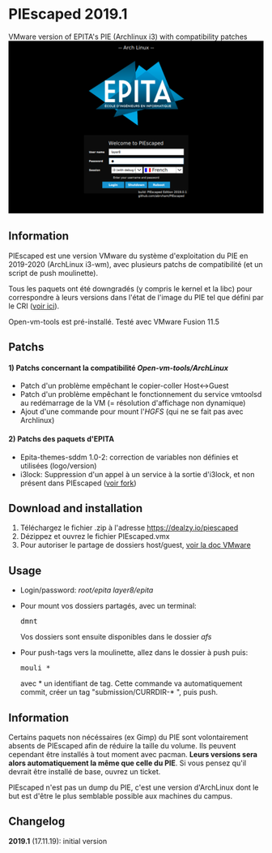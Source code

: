 # PIEscaped 2019.1
VMware version of EPITA's PIE (Archlinux i3) with compatibility patches
![](https://raw.githubusercontent.com/abrvham/PIEscaped/master/illustration.png)
## Information
PIEscaped est une version VMware du système d'exploitation du PIE en 2019-2020 (ArchLinux i3-wm), avec plusieurs patchs de compatibilité (et un script de push moulinette).

Tous les paquets ont été downgradés (y compris le kernel et la libc) pour correspondre à leurs versions dans l'état de l'image du PIE tel que défini par le CRI ([voir ici](https://static.cri.epita.fr/pie/pkg-ver.html)).

Open-vm-tools est pré-installé.
Testé avec VMware Fusion 11.5

## Patchs
#### 1) Patchs concernant la compatibilité *Open-vm-tools/ArchLinux*
- Patch d'un problème empêchant le copier-coller Host<->Guest
- Patch d'un problème empêchant le fonctionnement du service vmtoolsd au redémarrage de la VM (= résolution d'affichage non dynamique)
- Ajout d'une commande pour mount l'*HGFS* (qui ne se fait pas avec Archlinux)

#### 2) Patchs des paquets d'EPITA
- Epita-themes-sddm 1.0-2: correction de variables non définies et utilisées (logo/version)
- i3lock: Suppression d'un appel à un service à la sortie d'i3lock, et non présent dans PIEscaped ([voir fork](https://github.com/abrvham/i3lock-PIEscaped/))

## Download and installation
1) Téléchargez le fichier .zip à l'adresse https://dealzy.io/piescaped
2) Dézippez et ouvrez le fichier PIEscaped.vmx
3) Pour autoriser le partage de dossiers host/guest, [voir la doc VMware](https://docs.vmware.com/fr/VMware-Fusion/8.0/com.vmware.fusion.using.doc/GUID-7F068DD6-4F3D-4B3C-B468-81AA9C43A197.html)

## Usage
- Login/password:
  *root/epita*
  *layer8/epita*
- Pour mount vos dossiers partagés, avec un terminal:
  <pre>dmnt</pre>
  Vos dossiers sont ensuite disponibles dans le dossier *afs*

- Pour push-tags vers la moulinette, allez dans le dossier à push puis: 
  <pre>mouli *</pre>
  avec * un identifiant de tag. Cette commande va automatiquement commit, créer un tag "submission/CURRDIR-* ", puis push.
  
## Information
Certains paquets non nécéssaires (ex Gimp) du PIE sont volontairement absents de PIEscaped afin de réduire la taille du volume. Ils peuvent cependant être installés à tout moment avec pacman. **Leurs versions sera alors automatiquement la même que celle du PIE**. Si vous pensez qu'il devrait être installé de base, ouvrez un ticket.

PIEscaped n'est pas un dump du PIE, c'est une version d'ArchLinux dont le but est d'être le plus semblable possible aux machines du campus.

## Changelog
**2019.1** (17.11.19): initial version
